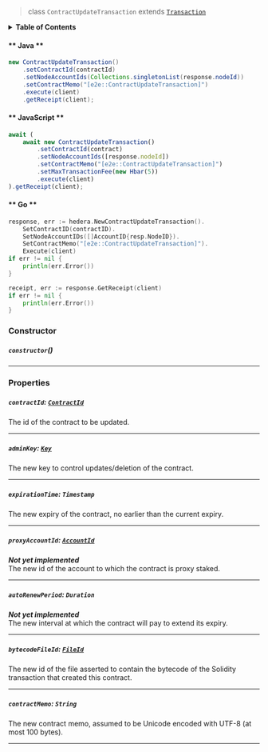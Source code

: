 > class `ContractUpdateTransaction` extends [`Transaction`](reference/core/Transaction.md)

<details>
<summary><b>Table of Contents</b></summary>

| Item | Java | JavaScript | Go
| - | - | - | - |
| [`contractId`](#contractid-Contractid) | ✅ | ✅ | ✅
| [`contractMemo`](#contractmemo-string) | ✅ | ✅ | ✅
| [`adminKey`](#adminkey-key) | ✅ | ✅ | ✅
| [`expirationTime`](#expirationtime-timestamp) | ✅ | ✅ | ✅
| [`autoRenewPeriod`](#autorenewperiod-duration) | ✅ | ✅ | ✅
| [`proxyAccountId`](#proxyaccountid-accountid) | ✅ | ✅ | ✅
| [`bytecodeFileId`](#bytecodefileid-fileid) | ✅ | ✅ | ✅
</details>

<!-- tabs:start -->

#### ** Java **

```java
new ContractUpdateTransaction()
    .setContractId(contractId)
    .setNodeAccountIds(Collections.singletonList(response.nodeId))
    .setContractMemo("[e2e::ContractUpdateTransaction]")
    .execute(client)
    .getReceipt(client);
```

#### ** JavaScript **

```js
await (
    await new ContractUpdateTransaction()
        .setContractId(contract)
        .setNodeAccountIds([response.nodeId])
        .setContractMemo("[e2e::ContractUpdateTransaction]")
        .setMaxTransactionFee(new Hbar(5))
        .execute(client)
).getReceipt(client);
```

#### ** Go **

```go
response, err := hedera.NewContractUpdateTransaction().
    SetContractID(contractID).
    SetNodeAccountIDs([]AccountID{resp.NodeID}).
    SetContractMemo("[e2e::ContractUpdateTransaction]").
    Execute(client)
if err != nil {
    println(err.Error())
}

receipt, err := response.GetReceipt(client)
if err != nil {
    println(err.Error())
}
```

<!-- tabs:end -->

### Constructor

##### `constructor`()

---

### Properties

##### `contractId`: [`ContractId`](reference/contract/ContractId.md)

The id of the contract to be updated.

---

##### `adminKey`: [`Key`](reference/cryptography/Key.md)

The new key to control updates/deletion of the contract.

---

##### `expirationTime`: `Timestamp`

The new expiry of the contract, no earlier than the current expiry.

---

##### `proxyAccountId`: [`AccountId`](reference/cryptocurrency/AccountId.md)

***Not yet implemented***
<br>
The new id of the account to which the contract is proxy staked.

---

##### `autoRenewPeriod`: `Duration`

***Not yet implemented***
<br>
The new interval at which the contract will pay to extend its expiry.

---

##### `bytecodeFileId`: [`FileId`](reference/file/FileId.md)

The new id of the file asserted to contain the bytecode of the Solidity transaction that created this contract.

---

##### `contractMemo`: `String`

The new contract memo, assumed to be Unicode encoded with UTF-8 (at most 100 bytes).

---
